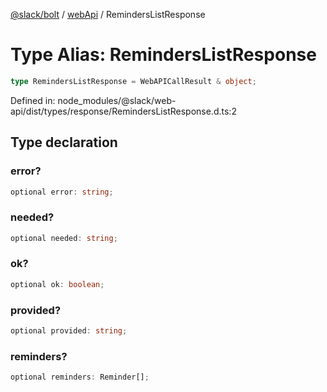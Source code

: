 [@slack/bolt](../../../../index.md) / [webApi](../index.md) / RemindersListResponse

# Type Alias: RemindersListResponse

```ts
type RemindersListResponse = WebAPICallResult & object;
```

Defined in: node\_modules/@slack/web-api/dist/types/response/RemindersListResponse.d.ts:2

## Type declaration

### error?

```ts
optional error: string;
```

### needed?

```ts
optional needed: string;
```

### ok?

```ts
optional ok: boolean;
```

### provided?

```ts
optional provided: string;
```

### reminders?

```ts
optional reminders: Reminder[];
```
